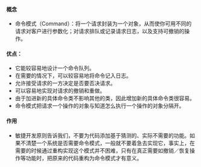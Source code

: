 #### 概念
+ 命令模式（Command）：将一个请求封装为一个对象，从而使你可用不同的请求对客户进行参数化；对请求排队或记录请求日志，以及支持可撤销的操作。

#### 优点：
+ 它能较容易地设计一个命令队列。
+ 在需要的情况下，可以较容易地将命令记入日志。
+ 允许接受请求的一方决定是否要否决请求。
+ 可以容易地实现对请求的撤销和重做。
+ 由于加进新的具体命令类不影响其他的类，因此增加新的具体命令类很容易。
+ 命令模式把请求一个操作的对象与知道怎么执行一个操作的对象分隔开。

#### 作用
+ 敏捷开发原则告诉我们，不要为代码添加基于猜测的、实际不需要的功能。如果不清楚一个系统是否需要命令模式，一般就不要着急去实现它，事实上，在需要的时候通过重构实现这个模式并不困难，只有在真正需要如撤销／恢复操作等功能时，把原来的代码重构为命令模式才有意义。
